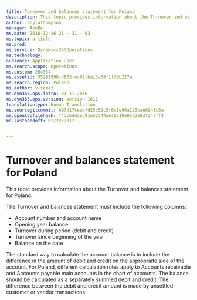 ```yaml
---
title: Turnover and balances statement for Poland
description: This topic provides information about the Turnover and balances statement for Poland.
author: ShylaThompson
manager: AnnBe
ms.date: 2016-12-16 21 - 31 - 03
ms.topic: article
ms.prod: 
ms.service: Dynamics365Operations
ms.technology: 
audience: Application User
ms.search.scope: Operations
ms.custom: 264354
ms.assetid: 55291998-d863-4d02-ba13-65f1ff0b227e
ms.search.region: Poland
ms.author: v-semaz
ms.dyn365.ops.intro: 01-11-2016
ms.dyn365.ops.version: Version 1611
translationtype: Human Translation
ms.sourcegitcommit: b97d17ceabfd25c52c5f0c1e96a123bae6941c5a
ms.openlocfilehash: f4dc6ddaec81e52a44ae70519e05d3e93f247ff4
ms.lasthandoff: 02/22/2017


---
```


# <a name="turnover-and-balances-statement-for-poland"></a>Turnover and balances statement for Poland

This topic provides information about the Turnover and balances statement for Poland.

The Turnover and balances statement must include the following columns:

-   Account number and account name
-   Opening year balance
-   Turnover during period (debit and credit)
-   Turnover since beginning of the year
-   Balance on the date

The standard way to calculate the account balance is to include the difference in the amount of debit and credit on the appropriate side of the account. For Poland, different calculation rules apply to Accounts receivable and Accounts payable main accounts in the chart of accounts. The balance should be calculated as a separately summed debit and credit. The difference between the debit and credit amount is made by unsettled customer or vendor transactions.


